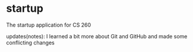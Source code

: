 # startup
The startup application for CS 260

updates(notes): I learned a bit more about Git and GitHub and made some conflicting changes
